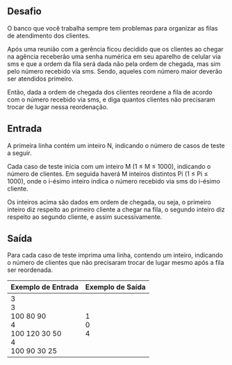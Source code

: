 ## Desafio

O banco que você trabalha sempre tem problemas para organizar as filas de
atendimento dos clientes.

Após uma reunião com a gerência ficou decidido que os clientes ao chegar na
agência receberão uma senha numérica em seu aparelho de celular via sms e que
a ordem da fila será dada não pela ordem de chegada, mas sim pelo número
recebido via sms. Sendo, aqueles com número maior deverão ser atendidos primeiro. 

Então, dada a ordem de chegada dos clientes reordene a fila de acordo com o
número recebido via sms, e diga quantos clientes não precisaram trocar de
lugar nessa reordenação.

## Entrada

A primeira linha contém um inteiro N, indicando o número de casos de teste a
seguir.

Cada caso de teste inicia com um inteiro M (1 ≤ M ≤ 1000), indicando o número
de clientes. Em seguida haverá M inteiros distintos Pi (1 ≤ Pi ≤ 1000), onde
o i-ésimo inteiro indica o número recebido via sms do i-ésimo cliente.

Os inteiros acima são dados em ordem de chegada, ou seja, o primeiro inteiro
diz respeito ao primeiro cliente a chegar na fila, o segundo inteiro diz
respeito ao segundo cliente, e assim sucessivamente.

## Saída

Para cada caso de teste imprima uma linha, contendo um inteiro, indicando o
número de clientes que não precisaram trocar de lugar mesmo após a fila ser
reordenada.

 | Exemplo de Entrada | Exemplo de Saída|
| ---|--- |
| 3<br />3<br />100 80 90<br />4<br />100 120 30 50<br />4<br />100 90 30 25 | 1<br />0<br />4 |

